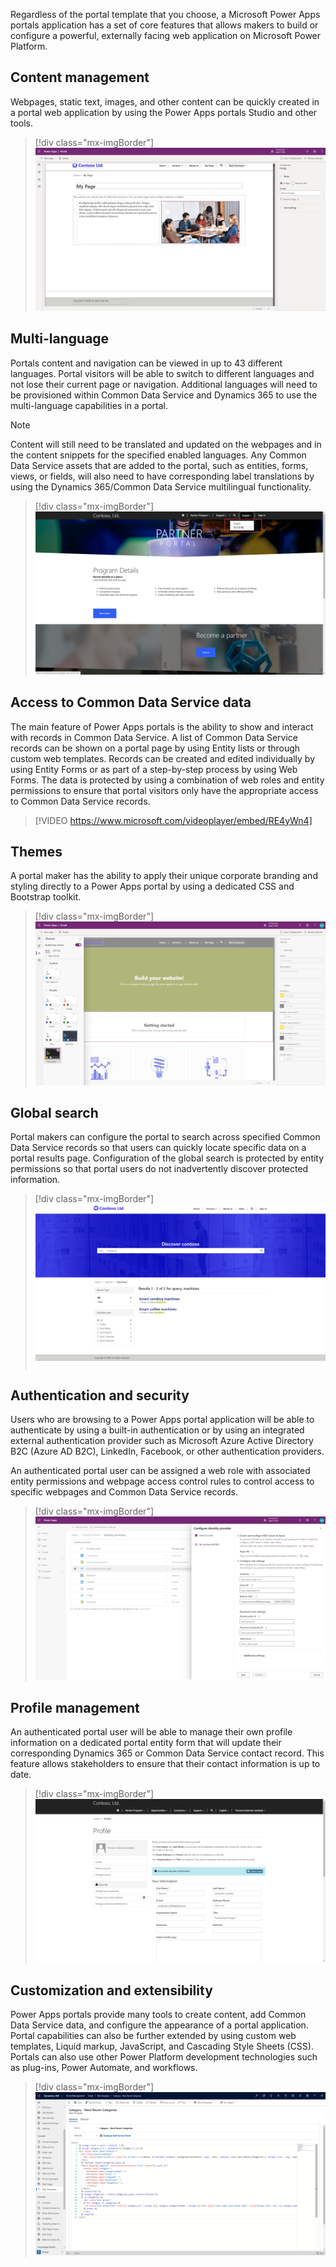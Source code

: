 Regardless of the portal template that you choose, a Microsoft Power Apps portals application has a set of core features that allows makers to build or configure a powerful, externally facing web application on Microsoft Power Platform. 

## Content management

Webpages, static text, images, and other content can be quickly created in a portal web application by using the Power Apps portals Studio and other tools.  

> [!div class="mx-imgBorder"]
> [![portal web application](../media/1-content-management.png)](../media/1-content-management.png#lightbox)

## Multi-language

Portals content and navigation can be viewed in up to 43 different languages. Portal visitors will be able to switch to different languages and not lose their current page or navigation. Additional languages will need to be provisioned within Common Data Service and Dynamics 365 to use the multi-language capabilities in a portal.

> [!NOTE] 
> Content will still need to be translated and updated on the webpages and in the content snippets for the specified enabled languages. Any Common Data Service assets that are added to the portal, such as entities, forms, views, or fields, will also need to have corresponding label translations by using the Dynamics 365/Common Data Service multilingual functionality.

> [!div class="mx-imgBorder"]
> [![switch language in Portals](../media/1-multi-language-portals.png)](../media/1-multi-language-portals.png#lightbox)

## Access to Common Data Service data

The main feature of Power Apps portals is the ability to show and interact with records in Common Data Service. A list of Common Data Service records can be shown on a portal page by using Entity lists or through custom web templates. Records can be created and edited individually by using Entity Forms or as part of a step-by-step process by using Web Forms. The data is protected by using a combination of web roles and entity permissions to ensure that portal visitors only have the appropriate access to Common Data Service records.

> [!VIDEO https://www.microsoft.com/videoplayer/embed/RE4yWn4]

## Themes

A portal maker has the ability to apply their unique corporate branding and styling directly to a Power Apps portal by using a dedicated CSS and Bootstrap toolkit.

> [!div class="mx-imgBorder"]
> [![customize Portals theme](../media/1-custom-theme.png)](../media/1-custom-theme.png#lightbox)

## Global search

Portal makers can configure the portal to search across specified Common Data Service records so that users can quickly locate specific data on a portal results page.  Configuration of the global search is protected by entity permissions so that portal users do not inadvertently discover protected information.

> [!div class="mx-imgBorder"]
> [![search across specified Common Data Service records](../media/1-global-search.png)](../media/1-global-search.png#lightbox)

## Authentication and security

Users who are browsing to a Power Apps portal application will be able to authenticate by using a built-in authentication or by using an integrated external authentication provider such as Microsoft Azure Active Directory B2C (Azure AD B2C), LinkedIn, Facebook, or other authentication providers.

An authenticated portal user can be assigned a web role with associated entity permissions and webpage access control rules to control access to specific webpages and Common Data Service records.

> [!div class="mx-imgBorder"]
> [![configure identity provider](../media/1-configure-identity-provider.png)](../media/1-configure-identity-provider.png#lightbox)

## Profile management

An authenticated portal user will be able to manage their own profile information on a dedicated portal entity form that will update their corresponding Dynamics 365 or Common Data Service contact record. This feature allows stakeholders to ensure that their contact information is up to date.

> [!div class="mx-imgBorder"]
> [![Profile Management](../media/1-profile-management.png)](../media/1-profile-management.png#lightbox)

## Customization and extensibility

Power Apps portals provide many tools to create content, add Common Data Service data, and configure the appearance of a portal application. Portal capabilities can also be further extended by using custom web templates, Liquid markup, JavaScript, and Cascading Style Sheets (CSS). Portals can also use other Power Platform development technologies such as plug-ins, Power Automate, and workflows.

> [!div class="mx-imgBorder"]
> [![web template](../media/1-web-template.png)](../media/1-web-template.png#lightbox)
